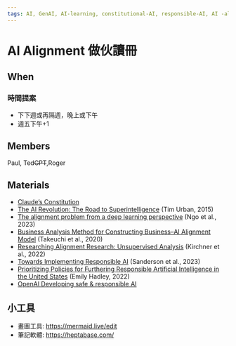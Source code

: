 ```yaml
---
tags: AI, GenAI, AI-learning, constitutional-AI, responsible-AI, AI -alignment, 讀書會, 讀冊, study group,
---
```


# AI Alignment 做伙讀冊

## When

### 時間提案
- 下下週或再隔週，晚上或下午
- 週五下午+1

## Members
Paul, Ted~~GPT~~,Roger

## Materials
- [Claude’s Constitution](https://www.anthropic.com/index/claudes-constitution)
- [The AI Revolution: The Road to Superintelligence](https://waitbutwhy.com/2015/01/artificial-intelligence-revolution-1.html) (Tim Urban, 2015)
- [The alignment problem from a deep learning perspective](https://arxiv.org/abs/2209.00626) (Ngo et al., 2023)
- [Business Analysis Method for Constructing Business–AI Alignment Model](https://www.sciencedirect.com/science/article/pii/S1877050920320408) (Takeuchi et al., 2020)
- [Researching Alignment Research: Unsupervised Analysis](https://arxiv.org/abs/2206.02841) (Kirchner et al., 2022)
- [Towards Implementing Responsible AI](https://arxiv.org/abs/2205.04358) (Sanderson et al., 2023)
- [Prioritizing Policies for Furthering Responsible Artificial Intelligence in the United States](https://arxiv.org/abs/2212.00740) (Emily Hadley, 2022)
- [OpenAI Developing safe & responsible AI](https://openai.com/safety)

## 小工具
- 畫圖工具: https://mermaid.live/edit
- 筆記軟體: https://heptabase.com/